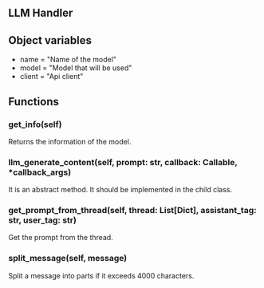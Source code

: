 ## LLM Handler


## Object variables

- name = "Name of the model"
- model = "Model that will be used"
- client = "Api client"

## Functions

### get_info(self)

Returns the information of the model.

### llm_generate_content(self, prompt: str, callback: Callable, *callback_args)

It is an abstract method. It should be implemented in the child class.

### get_prompt_from_thread(self, thread: List[Dict], assistant_tag: str, user_tag: str)

Get the prompt from the thread.

### split_message(self, message)

Split a message into parts if it exceeds 4000 characters.



